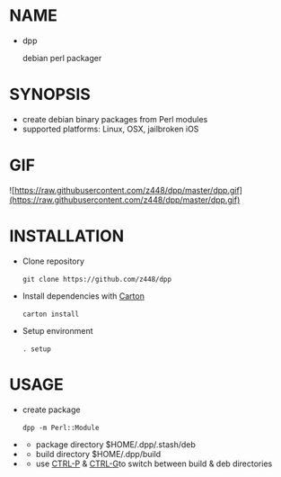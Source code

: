 # NAME

- dpp

    debian perl packager

# SYNOPSIS

- create debian binary packages from Perl modules 
- supported platforms: Linux, OSX, jailbroken iOS

# GIF

![https://raw.githubusercontent.com/z448/dpp/master/dpp.gif](https://raw.githubusercontent.com/z448/dpp/master/dpp.gif)

# INSTALLATION

- Clone repository

    `git clone https://github.com/z448/dpp`

- Install dependencies with [Carton](https://metacpan.org/pod/Carton)

    `carton install`

- Setup environment

    `. setup`

# USAGE

- create package 

    `dpp -m Perl::Module`

- - package directory $HOME/.dpp/.stash/deb
- - build directory $HOME/.dpp/build
- - use [CTRL-P](https://metacpan.org/pod/CTRL-P) & [CTRL-G](https://metacpan.org/pod/CTRL-G)to switch between build & deb directories
